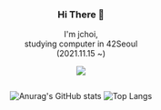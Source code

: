 
<div align="center">
  
### Hi There 👋

I'm jchoi,<br>studying computer in 42Seoul<br>(2021.11.15 ~)<br>

<a href="https://cv.42.fr/BJc3XY41" target="_blank"><img src="https://img.shields.io/badge/42Seoul-30C2BA?style=for-the-badge&logo=42&logoColor=FFFFFF"/></a>
<!--<a href="https://cv.42.fr/BJc3XY41" target="_blank"><img src="https://img.shields.io/badge/Notion-30C2BA?style=for-the-badge&logo=notion&logoColor=FFFFFF"/></a>-->

 
<div align="center" style="display: flex; flex-direction: column; justify-content: center; align-items: center;">
  

![Anurag's GitHub stats](https://github-readme-stats.vercel.app/api?username=probablecode&show_icons=true&theme=transparent&bg_color=40,30C2BA,FFFFFF&text_color=222222&rank_icon=github)
![Top Langs](https://github-readme-stats.vercel.app/api/top-langs/?username=probablecode&layout=donut&ttheme=transparent)

</div>

</div >

<!--![Top Langs](https://github-readme-stats.vercel.app/api/top-langs/?username=probablecode&layout=compact&ttheme=transparent)
![Top Langs](https://github-readme-stats.vercel.app/api/top-langs/?username=probablecode&layout=donut&ttheme=transparent)

**probablecode/probablecode** is a ✨ _special_ ✨ repository because its `README.md` (this file) appears on your GitHub profile.

Here are some ideas to get you started:

- 🔭 I’m currently working on ...
- 🌱 I’m currently learning ...
- 👯 I’m looking to collaborate on ...
- 🤔 I’m looking for help with ...
- 💬 Ask me about ...
- 📫 How to reach me: ...
- 😄 Pronouns: ...
- ⚡ Fun fact: ...
-->
